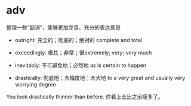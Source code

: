 # adv

整理一些“副词”，能够更加完善、充分的表达意思

- outright: 完全的；彻底的；绝对的 complete and total
- exceedingly: 极其；非常；很extremely; very; very much
- inevitably: 不可避免地；必然地 as is certain to happen

- drastically: 彻底地；大幅度地；大大地 to a very great and usually very worrying degree

You look drastically thinner than before. 你看上去比之前瘦多了。
